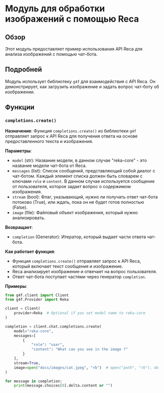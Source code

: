# Модуль для обработки изображений с помощью Reca

## Обзор

Этот модуль предоставляет пример использования API Reca для анализа изображений с помощью чат-бота. 

## Подробней

Модуль использует библиотеку `g4f` для взаимодействия с API Reca. Он демонстрирует, как загрузить изображение и задать вопрос чат-боту об изображении. 

## Функции

### `completions.create()`

**Назначение**: 
Функция `completions.create()` из библиотеки `g4f` отправляет запрос к API Reca для получения ответа на основе предоставленного текста и изображения.

**Параметры**:

- `model` (str):  Название модели, в данном случае "reka-core" - это название модели чат-бота от Reca. 
- `messages` (list): Список сообщений, представляющий собой диалог с чат-ботом. Каждый элемент списка должен быть словарем с ключами `role` и `content`. В данном случае используется сообщение от пользователя, которое задает вопрос о содержимом изображения.
- `stream` (bool): Флаг, указывающий, нужно ли получать ответ чат-бота потоково (True), или ждать, пока он не будет готов полностью (False).
- `image` (file): Файловый объект изображения, который нужно анализировать. 

**Возвращает**:
- `completion` (Generator): Итератор, который выдает части ответа чат-бота.

**Как работает функция**:
- Функция `completions.create()` отправляет запрос к API Reca, который включает текст сообщения и изображение.
- Reca анализирует изображение и отвечает на вопрос пользователя.
- Ответ чат-бота поступает частями через генератор `completion`.

**Примеры**:

```python
from g4f.client import Client
from g4f.Provider import Reka

client = Client(
    provider=Reka  # Optional if you set model name to reka-core
)

completion = client.chat.completions.create(
    model="reka-core",
    messages=[
        {
            "role": "user",
            "content": "What can you see in the image ?"
        }
    ],
    stream=True,
    image=open("docs/images/cat.jpeg", "rb")  # open("path", "rb"), do not use .read(), etc. it must be a file object
)

for message in completion:
    print(message.choices[0].delta.content or "")